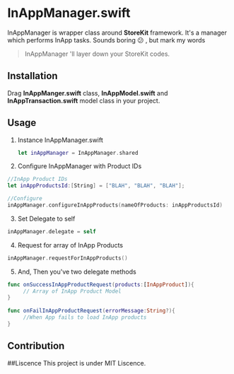 InAppManager.swift
===================

InAppManager is wrapper class around **StoreKit** framework. It's a manager which performs InApp tasks. 
Sounds boring  :confused: , but mark my words 
> InAppManager 'll layer down your StoreKit codes.

## Installation
Drag **InAppManger.swift** class, **InAppModel.swift** and **InAppTransaction.swift**  model class in your project.


## Usage
1.  Instance InAppManager.swift
	```swift
    let inAppManager = InAppManager.shared
    
    ```
2.  Configure InAppManager with Product IDs 
```swift
//InApp Product IDs
let inAppProductsId:[String] = ["BLAH", "BLAH", "BLAH"];

//Configure
inAppManager.configureInAppProducts(nameOfProducts: inAppProductsId)
```

3. Set Delegate to self 
  
```swift
inAppManager.delegate = self
```

4.  Request for array of InApp Products
```swift
inAppManager.requestForInAppProducts()
```
5. And, Then you've two delegate methods
```swift
func onSuccessInAppProductRequest(products:[InAppProduct]){
	 // Array of InApp Product Model
}
   
func onFailInAppProductRequest(errorMessage:String?){ 
	 //When App fails to load InApp products 
}
```

## Contribution

##Liscence
This project is under MIT Liscence. 